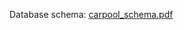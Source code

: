 Database schema: [carpool_schema.pdf](https://github.com/user-attachments/files/17178628/carpool_schema.pdf)
